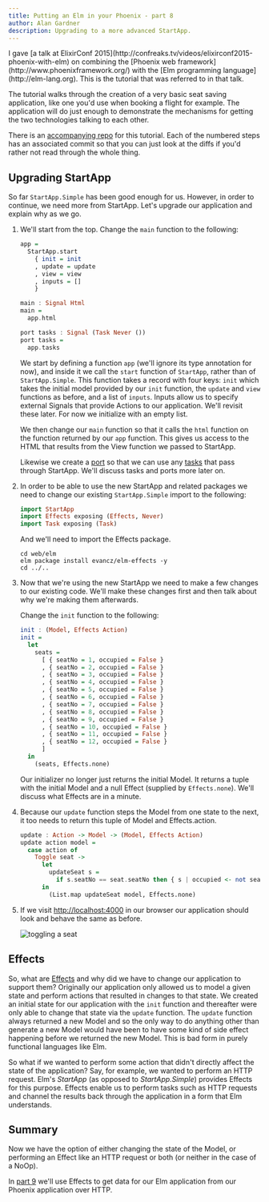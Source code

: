 ```yaml
---
title: Putting an Elm in your Phoenix - part 8
author: Alan Gardner
description: Upgrading to a more advanced StartApp.
---
```


<section class="callout">
  I gave [a talk at ElixirConf 2015](http://confreaks.tv/videos/elixirconf2015-phoenix-with-elm) on combining the [Phoenix web framework](http://www.phoenixframework.org/) with the [Elm programming language](http://elm-lang.org). This is the tutorial that was referred to in that talk.

  The tutorial walks through the creation of a very basic seat saving application, like one you'd use when booking a flight for example. The application will do just enough to demonstrate the mechanisms for getting the two technologies talking to each other.

  There is an [accompanying repo](https://github.com/CultivateHQ/seat_saver) for this tutorial. Each of the numbered steps has an associated commit so that you can just look at the diffs if you'd rather not read through the whole thing.
</section>


## Upgrading StartApp

So far `StartApp.Simple` has been good enough for us. However, in order to continue, we need more from StartApp. Let's upgrade our application and explain why as we go.

1. We'll start from the top. Change the `main` function to the following:

    ```haskell
    app =
      StartApp.start
        { init = init
        , update = update
        , view = view
        , inputs = []
        }

    main : Signal Html
    main =
      app.html

    port tasks : Signal (Task Never ())
    port tasks =
      app.tasks
    ```

    We start by defining a function `app` (we'll ignore its type annotation for now), and inside it we call the `start` function of `StartApp`, rather than of `StartApp.Simple`. This function takes a record with four keys: `init` which takes the initial model provided by our `init` function, the `update` and `view` functions as before, and a list of `inputs`. Inputs allow us to specify external Signals that provide Actions to our application. We'll revisit these later. For now we initialize with an empty list.

    We then change our `main` function so that it calls the `html` function on the function returned by our `app` function. This gives us access to the HTML that results from the View function we passed to StartApp.

    Likewise we create a [port](http://elm-lang.org/guide/interop#ports) so that we can use any [tasks](http://elm-lang.org/guide/reactivity#tasks) that pass through StartApp. We'll discuss tasks and ports more later on.

2. In order to be able to use the new StartApp and related packages we need to change our existing `StartApp.Simple` import to the following:

    ```haskell
    import StartApp
    import Effects exposing (Effects, Never)
    import Task exposing (Task)
    ```

    And we'll need to import the Effects package.

    ```shell
    cd web/elm
    elm package install evancz/elm-effects -y
    cd ../..
    ```

3. Now that we're using the new StartApp we need to make a few changes to our existing code. We'll make these changes first and then talk about why we're making them afterwards.

    Change the `init` function to the following:

    ```haskell
    init : (Model, Effects Action)
    init =
      let
        seats =
          [ { seatNo = 1, occupied = False }
          , { seatNo = 2, occupied = False }
          , { seatNo = 3, occupied = False }
          , { seatNo = 4, occupied = False }
          , { seatNo = 5, occupied = False }
          , { seatNo = 6, occupied = False }
          , { seatNo = 7, occupied = False }
          , { seatNo = 8, occupied = False }
          , { seatNo = 9, occupied = False }
          , { seatNo = 10, occupied = False }
          , { seatNo = 11, occupied = False }
          , { seatNo = 12, occupied = False }
          ]
      in
        (seats, Effects.none)
    ```

    Our initializer no longer just returns the initial Model. It returns a tuple with the initial Model and a null Effect (supplied by `Effects.none`). We'll discuss what Effects are in a minute.

4. Because our `update` function steps the Model from one state to the next, it too needs to return this tuple of Model and Effects.action.

    ```haskell
    update : Action -> Model -> (Model, Effects Action)
    update action model =
      case action of
        Toggle seat ->
          let
            updateSeat s =
              if s.seatNo == seat.seatNo then { s | occupied <- not seat.occupied } else s
          in
            (List.map updateSeat model, Effects.none)
    ```

5. If we visit <http://localhost:4000> in our browser our application should look and behave the same as before.

    ![toggling a seat](/images/phoenix-elm/10.png)


## Effects

So, what are [Effects](http://package.elm-lang.org/packages/evancz/elm-effects/2.0.0/Effects) and why did we have to change our application to support them? Originally our application only allowed us to model a given state and perform actions that resulted in changes to that state. We created an initial state for our application with the `init` function and thereafter were only able to change that state via the `update` function. The `update` function always returned a new Model and so the only way to do anything other than generate a new Model would have been to have some kind of side effect happening before we returned the new Model. This is bad form in purely functional languages like Elm.

So what if we wanted to perform some action that didn't directly affect the state of the application? Say, for example, we wanted to perform an HTTP request. Elm's *StartApp* (as opposed to *StartApp.Simple*) provides Effects for this purpose. Effects enable us to perform tasks such as HTTP requests and channel the results back through the application in a form that Elm understands.


## Summary

Now we have the option of either changing the state of the Model, or performing an Effect like an HTTP request or both (or neither in the case of a NoOp).

In [part 9](/posts/phoenix-elm-9) we'll use Effects to get data for our Elm application from our Phoenix application over HTTP.
